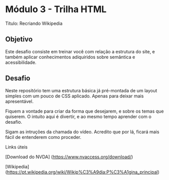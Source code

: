 # Módulo 3 - Trilha HTML
Título: Recriando Wikipedia

## Objetivo
Este desafio consiste em treinar você com relação a estrutura do site, e também aplicar conhecimentos adiquiridos sobre semântica e acessibilidade.

## Desafio
Neste repositório tem uma estrutura básica já pré-montada de um layout simples com um pouco de CSS aplicado. Apenas para deixar mais apresentável.

Fiquem a vontade para criar da forma que desejarem, e sobre os temas que quiserem. O intuito aqui é divertir, e ao mesmo tempo aprender com o desafio.

Sigam as intruções da chamada do vídeo. Acredito que por lá, ficará mais fácil de entenderem como proceder.

Links úteis

[Download do NVDA] (https://www.nvaccess.org/download/)


[Wikipedia] (https://pt.wikipedia.org/wiki/Wikip%C3%A9dia:P%C3%A1gina_principal)
